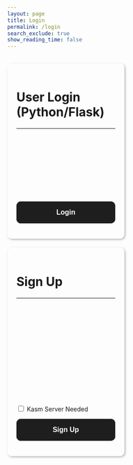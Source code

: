 ```yaml
---
layout: page
title: Login
permalink: /login
search_exclude: true
show_reading_time: false
---
```



<style>
   .submit-button {
       width: 100%;
       padding: 1rem;
       color: black;
       border: none;
       border-radius: 10px;
       font-size: 1rem;
       font-weight: 600;
       cursor: pointer;
       transition: all 0.3s ease;
       position: relative;
       padding: 1rem;
   }


   .login-container {
       display: flex;
       justify-content: space-between;
       flex-wrap: wrap;
       /* allows the cards to wrap onto the next line if the screen is too small */
   }


   .login-card {
       margin-top: 0;
       /* remove the top margin */
       width: 45%;
       border: 1px solid rgba(255, 255, 255, 0.5);
       border-radius: 10px;
       padding: 20px;
       box-shadow: 2px 2px 5px rgba(0, 0, 0, 0.3);
       margin-bottom: 20px;
       overflow-x: auto;
       /* Enable horizontal scrolling */
   }


   .login-card h1 {
       margin-bottom: 20px;
   }


   .signup-card {
       margin-top: 0;
       /* remove the top margin */
       width: 45%;
       border: 1px solid rgba(255, 255, 255, 0.5);
       border-radius: 10px;
       padding: 20px;
       box-shadow: 2px 2px 5px rgba(0, 0, 0, 0.3);
       margin-bottom: 20px;
       overflow-x: auto;
       /* Enable horizontal scrolling */
   }


   .signup-card h1 {
       margin-bottom: 20px;
   }


   .form-group {
       position: relative;
       margin-bottom: 1.5rem;
   }


   .form-group ion-icon {
       position: absolute;
       top: 50%;
       left: 10px;
       /* Adjust based on desired spacing */
       transform: translateY(-50%);
       font-size: 1.5rem;
       /* Adjust the size of the icon */
       color: rgba(255, 255, 255, 0.4);
       pointer-events: none;
       /* Ensure the icon does not interfere with input focus */
   }


   .form-input {
       width: 100%;
       padding: 1rem 1rem 1rem 3rem;
       /* Add left padding to make room for the icon */
       background: rgba(255, 255, 255, 0.05);
       border: 1px solid rgba(255, 255, 255, 0.1);
       border-radius: 10px;
       font-size: 1rem;
       color: white;
       transition: all 0.3s ease;
   }


   .form-input::placeholder {
       color: rgba(255, 255, 255, 0.4);
   }


   .form-input:focus {
       outline: none;
       border-color: rgba(255, 255, 255, 0.3);
       background: rgba(255, 255, 255, 0.1);
       box-shadow: 0 0 0 4px rgba(255, 255, 255, 0.05);
   }


   .glow-on-hover-search {
       //this makes it actually glow
       border: none;
       outline: none;
       color: #fff;
       background: #1e1e1e;
       cursor: pointer;
       position: relative;
       z-index: 0;
       border-radius: 10px;
   }


   .glow-on-hover-search:before {
       content: '';
       background: linear-gradient(45deg, #ff0000, #ff7300, #fffb00, #48ff00, #00ffd5, #002bff, #7a00ff, #ff00c8, #ff0000);
       position: absolute;
       top: -2px;
       left: -2px;
       background-size: 400%;
       z-index: -1;
       filter: blur(5px);
       width: calc(100% + 4px);
       height: calc(100% + 4px);
       animation: glowing 20s linear infinite;
       opacity: 0;
       transition: opacity .3s ease-in-out;
       border-radius: 10px;
   }


   .glow-on-hover-search:hover:before {
       opacity: 1;
   }


   .glow-on-hover-search:after {
       z-index: -1;
       content: '';
       position: absolute;
       width: 100%;
       height: 100%;
       background: #1e1e1e;
       left: 0;
       top: 0;
       border-radius: 10px;
   }


   @keyframes glowing {
       0% {
           background-position: 0 0;
       }


       50% {
           background-position: 400% 0;
       }


       100% {
           background-position: 0 0;
       }
   }
</style>
<br>
<div class="login-container">
   <!-- Python Login Form -->
   <div class="login-card">
       <h1 id="pythonTitle">User Login (Python/Flask)</h1>
       <hr>
       <form id="pythonForm" onsubmit="loginBoth(); return false;">
           <div class="form-group">
               <input type="text" class="form-input" id="uid" placeholder="GitHub ID" required>
               <ion-icon name="id-card-outline"></ion-icon>
           </div>
           <div class="form-group">
               <ion-icon name="lock-closed-outline"></ion-icon>
               <input type="password" class="form-input" id="password" placeholder="Password" required>
           </div>
           <p>
               <button type="submit" class="glow-on-hover-search submit-button">Login</button>
           </p>
           <p id="message" style="color: red;"></p>
       </form>
   </div>
   <div class="signup-card">
       <h1 id="signupTitle">Sign Up</h1>
       <hr>
       <form id="signupForm" onsubmit="signup(); return false;">
           <div class="form-group">
               <ion-icon name="person-outline"></ion-icon>
               <input type="text" class="form-input" id="name" placeholder="Name" required>
           </div>
           <div class="form-group">
               <input type="text" class="form-input" id="signupUid" placeholder="GitHub ID" required>
               <ion-icon name="id-card-outline"></ion-icon>
           </div>
           <div class="form-group">
               <ion-icon name="lock-closed-outline"></ion-icon>
               <input type="password" class="form-input" id="signupPassword" placeholder="Password" required>
           </div>
           <p>
               <label>
                   <input type="checkbox" name="kasmNeeded" id="kasmNeeded">
                   Kasm Server Needed
               </label>
           </p>
           <p>
               <button type="submit" class="glow-on-hover-search submit-button">Sign Up</button>
           </p>
           <p id="signupMessage" style="color: green;"></p>
       </form>
   </div>
</div>
<script type="module" src="https://unpkg.com/ionicons@7.1.0/dist/ionicons/ionicons.esm.js"></script>
<script nomodule src="https://unpkg.com/ionicons@7.1.0/dist/ionicons/ionicons.js"></script>
<script type="module">
   import { login, pythonURI, javaURI, fetchOptions } from '{{site.baseurl}}/assets/js/api/config.js';
   // Function to handle both Python and Java login simultaneously
   window.loginBoth = function () {
       pythonLogin(); // Call Python login
       javaLogin();   // Call Java login
   }
   // Function to handle Python login
   window.pythonLogin = function () {
       const options = {
           URL: `${pythonURI}/api/authenticate`,
           callback: pythonDatabase,
           message: "message",
           method: "POST",
           cache: "no-cache",
           body: {
               uid: document.getElementById("uid").value,
               password: document.getElementById("password").value,
           }
       };
       login(options);
   }
   // Function to handle Java login
   window.javaLogin = async function () {
    const options = {
        URL: `${javaURI}/authenticate`,
        callback: javaDatabase,
        message: "message",
        method: "POST",
        cache: "no-cache",
        body: JSON.stringify({
            uid: document.getElementById("uid").value,
            password: document.getElementById("password").value,
        }),
        headers: {
            "Content-Type": "application/json",
        },
    };
    try {
        // Attempt to log in
        const response = await login(options);
        if (response.success) {
            console.log("Login successful!");
        } else {
            throw new Error("Invalid login");
        }
    } catch (error) {
        console.error("Login failed:", error.message);
        // If login fails, create a new Java account
        if (error.message === "Invalid login") {
            alert("Login failed. Creating a new Java account for the user...");
            const signupOptionsJava = {
                URL: `${javaURI}/api/person/create`,
                method: "POST",
                cache: "no-cache",
                headers: new Headers({
                    "Content-Type": "application/json",
                }),
                body: JSON.stringify({
                    uid: document.getElementById("signupUid").value,
                    email: document.getElementById("signupUid").value + "@gmail.com",
                    dob: "11-01-2024", // Static date, can be modified
                    name: document.getElementById("name").value,
                    password: document.getElementById("signupPassword").value,
                    kasmServerNeeded: document.getElementById("kasmNeeded").checked,
                }),
            };
            try {
                // Create a new account
                const signupResponse = await fetch(signupOptionsJava.URL, signupOptionsJava);
                if (signupResponse.ok) {
                    const signupResult = await signupResponse.json();
                    console.log("Account creation successful:", signupResult);
                    // Log the user in after successful account creation
                    const newLoginResponse = await login(options);
                    if (newLoginResponse.success) {
                        console.log("Login successful after account creation!");
                    } else {
                        throw new Error("Login failed after account creation");
                    }
                } else {
                    throw new Error("Account creation failed");
                }
            } catch (signupError) {
                console.error("Account creation failed:", signupError.message);
                alert("Account creation failed. Please try again.");
            }
        } else {
            alert("An unexpected error occurred. Please try again later.");
        }
    }
};


   // Function to fetch and display Python data
   function pythonDatabase() {
       const URL = `${pythonURI}/api/id`;
       fetch(URL, fetchOptions)
           .then(response => {
               if (!response.ok) {
                   throw new Error(`Flask server response: ${response.status}`);
               }
               return response.json();
           })
           .then(data => {
               window.location.href = '{{site.baseurl}}/profile';
           })
           .catch(error => {
               document.getElementById("message").textContent = `Error: ${error.message}`;
           });
   }


   window.signup = function () {
       const signupButton = document.querySelector(".signup-card button");
       // Disable the button and change its color
       signupButton.disabled = true;
       signupButton.style.backgroundColor = '#d3d3d3'; // Light gray to indicate disabled state
       const signupOptions = {
           URL: `${pythonURI}/api/user`,
           method: "POST",
           cache: "no-cache",
           body: {
               name: document.getElementById("name").value,
               uid: document.getElementById("signupUid").value,
               password: document.getElementById("signupPassword").value,
               kasm_server_needed: document.getElementById("kasmNeeded").checked,
           }
       };
       fetch(signupOptions.URL, {
           method: signupOptions.method,
           headers: {
               "Content-Type": "application/json"
           },
           body: JSON.stringify(signupOptions.body)
       })
           .then(response => {
               if (!response.ok) {
                   throw new Error(`Signup failed: ${response.status}`);
               }
               return response.json();
           })
           .then(data => {
               document.getElementById("signupMessage").textContent = "Signup successful!";
               // Optionally redirect to login page or handle as needed
               // window.location.href = '{{site.baseurl}}/profile';
           })
           .catch(error => {
               console.error("Signup Error:", error);
               document.getElementById("signupMessage").textContent = `Signup Error: ${error.message}`;
               // Re-enable the button if there is an error
               signupButton.disabled = false;
               signupButton.style.backgroundColor = ''; // Reset to default color
           });
   }




   function javaDatabase() {
       const URL = `${javaURI}/api/person/get`;
       fetch(URL, fetchOptions)
           .then(response => {
               if (!response.ok) {
                   throw new Error(`Spring server response: ${response.status}`);
               }
               return response.json();
           })
           .catch(error => {
               console.error("Java Database Error:", error);
           });
   }
</script>



